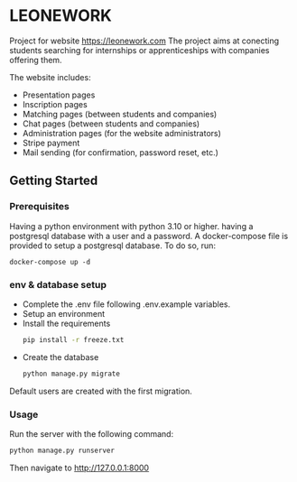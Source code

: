 # LEONEWORK

Project for website https://leonework.com
The project aims at conecting students searching for internships or apprenticeships with companies offering them.

The website includes:

-   Presentation pages
-   Inscription pages
-   Matching pages (between students and companies)
-   Chat pages (between students and companies)
-   Administration pages (for the website administrators)
-   Stripe payment
-   Mail sending (for confirmation, password reset, etc.)

## Getting Started

### Prerequisites

Having a python environment with python 3.10 or higher.
having a postgresql database with a user and a password.
A docker-compose file is provided to setup a postgresql database. To do so, run:

    docker-compose up -d

### env & database setup

-   Complete the .env file following .env.example variables.
-   Setup an environment
-   Install the requirements
    ```bash
    pip install -r freeze.txt
    ```
-   Create the database
    ```bash
    python manage.py migrate
    ```

Default users are created with the first migration.

### Usage

Run the server with the following command:

```bash
python manage.py runserver
```

Then navigate to http://127.0.0.1:8000
